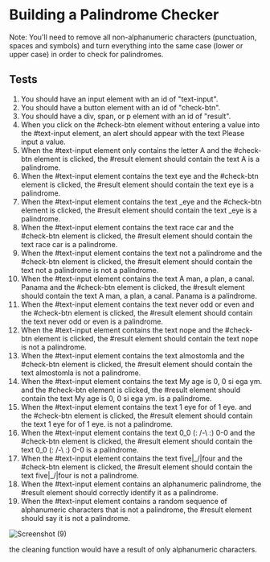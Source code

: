 # Building a Palindrome Checker

Note: You'll need to remove all non-alphanumeric characters (punctuation, spaces and symbols) and turn everything into the same case (lower or upper case) in order to check for palindromes.

## Tests

1. You should have an input element with an id of "text-input".
2. You should have a button element with an id of "check-btn".
3. You should have a div, span, or p element with an id of "result".
4. When you click on the #check-btn element without entering a value into the #text-input element, an alert should appear with the text Please input a value.
5. When the #text-input element only contains the letter A and the #check-btn element is clicked, the #result element should contain the text A is a palindrome.
6. When the #text-input element contains the text eye and the #check-btn element is clicked, the #result element should contain the text eye is a palindrome.
7. When the #text-input element contains the text _eye and the #check-btn element is clicked, the #result element should contain the text _eye is a palindrome.
8. When the #text-input element contains the text race car and the #check-btn element is clicked, the #result element should contain the text race car is a palindrome.
9. When the #text-input element contains the text not a palindrome and the #check-btn element is clicked, the #result element should contain the text not a palindrome is not a palindrome.
10. When the #text-input element contains the text A man, a plan, a canal. Panama and the #check-btn element is clicked, the #result element should contain the text A man, a plan, a canal. Panama is a palindrome.
11. When the #text-input element contains the text never odd or even and the #check-btn element is clicked, the #result element should contain the text never odd or even is a palindrome.
12. When the #text-input element contains the text nope and the #check-btn element is clicked, the #result element should contain the text nope is not a palindrome.
13. When the #text-input element contains the text almostomla and the #check-btn element is clicked, the #result element should contain the text almostomla is not a palindrome.
14. When the #text-input element contains the text My age is 0, 0 si ega ym. and the #check-btn element is clicked, the #result element should contain the text My age is 0, 0 si ega ym. is a palindrome.
15. When the #text-input element contains the text 1 eye for of 1 eye. and the #check-btn element is clicked, the #result element should contain the text 1 eye for of 1 eye. is not a palindrome.
16. When the #text-input element contains the text 0_0 (: /-\ :) 0-0 and the #check-btn element is clicked, the #result element should contain the text 0_0 (: /-\ :) 0-0 is a palindrome.
17. When the #text-input element contains the text five|\_/|four and the #check-btn element is clicked, the #result element should contain the text five|\_/|four is not a palindrome.
18. When the #text-input element contains an alphanumeric palindrome, the #result element should correctly identify it as a palindrome.
19. When the #text-input element contains a random sequence of alphanumeric characters that is not a palindrome, the #result element should say it is not a palindrome.

![Screenshot (9)](https://github.com/user-attachments/assets/0d66ba8a-667c-40e5-b100-ff931782a6fb)

the cleaning function would have a result of only alphanumeric characters.
